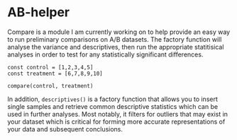 # AB-helper


Compare is a module I am currently working on to help provide an easy way to run preliminary comparisons on A/B datasets. The factory function will analyse the variance and descriptives, then run the appropriate statitisical analyses in order to test for any statistically significant differences. 

```
const control = [1,2,3,4,5]
const treatment = [6,7,8,9,10]

compare(control, treatment)
```

In addition, ```descriptives()``` is a factory function that allows you to insert single samples and retrieve common descriptive statistics which can be used in further analyses. Most notably, it filters for outliers that may exist in your dataset which is critical for forming more accurate representations of your data and subsequent conclusions. 
